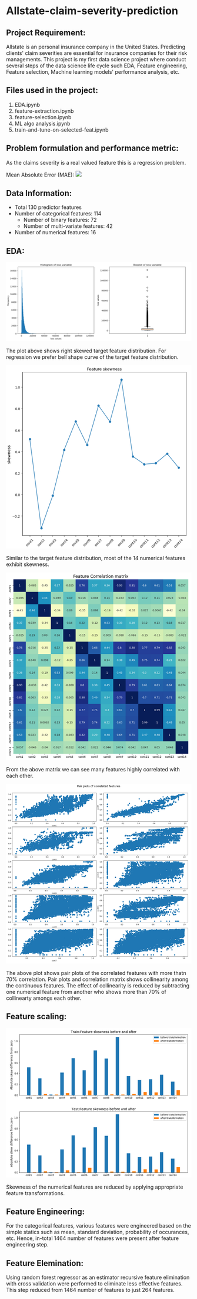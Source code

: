 # Allstate-claim-severity-prediction

## Project Requirement:
Allstate is an personal insurance company in the United States. Predicting clients' claim severities are essential for insurance companies for their risk managements. This project is my first data science project where conduct several steps of the data science life cycle such EDA, Feature engineering, Feature selection, Machine learning models' performance analysis, etc.

## Files used in the project:
<ol>
  <li>EDA.ipynb</li>
  <li>feature-extraction.ipynb</li>
  <li>feature-selection.ipynb</li>
  <li>ML algo analysis.ipynb</li>
  <li>train-and-tune-on-selected-feat.ipynb</li>
</ol>

## Problem formulation and performance metric:
As the claims severity is a real valued feature this is a regression problem.

Mean Absolute Error (MAE): <img src="https://render.githubusercontent.com/render/math?math=\sum_i(|y_i - \hat{y_i}|)">

## Data Information:
<ul>
  <li>Total 130 predictor features</li>
  <li>Number of categorical features: 114
    <ul>
      <li>Number of binary features: 72</li>
      <li>Number of multi-variate features: 42</li>
    </ul>
  </li>
  <li>Number of numerical features: 16</li>
</ul>

## EDA:

![alt text](loss.png)

The plot above shows right skewed target feature distribution. For regression we prefer bell shape curve of the target feature distribution.

![alt text](skewness.png)

Similar to the target feature distribution, most of the 14 numerical features exhibit skewness.

![alt text](correlation_matrix.png)

From the above matrix we can see many features highly correlated with each other.

![alt_text](correlated_pair_plot.png)

The above plot shows pair plots of the correlated features with more thatn 70% correlation. Pair plots and correlation matrix shows collinearity among the continuous features. The effect of collinearity is reduced by subtracting one numerical feature from another who shows more than 70% of collinearty amongs each other.

## Feature scaling:

![alt_text](reduced_skewness.png)

Skewness of the numerical features are reduced by applying appropriate feature transformations.

## Feature Engineering:
For the categorical features, various features were engineered based on the simple statics such as mean, standard deviation, probability of occurances, etc. Hence, in-total 1464 number of features were present after feature engineering step.

## Feature Elemination:
Using random forest regressor as an estimator recursive feature elimination with cross validation were performed to eliminate less effective features. This step reduced from 1464 number of features to just 264 features.
